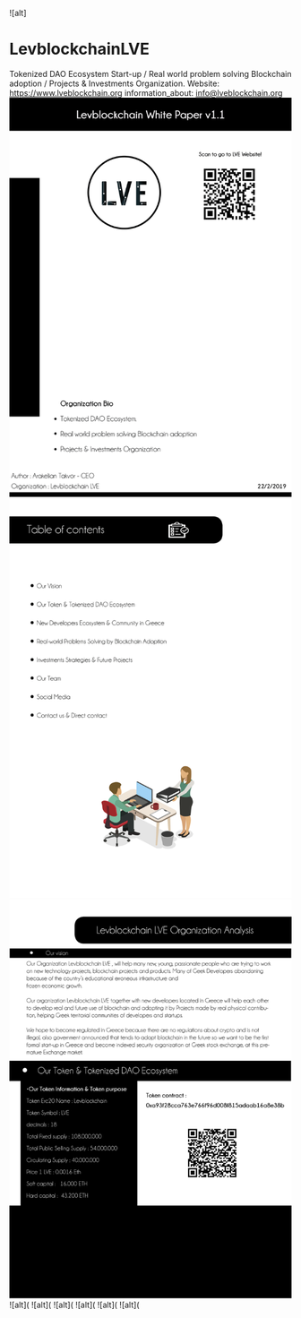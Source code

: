 ![alt]
# LevblockchainLVE
Tokenized DAO Ecosystem Start-up / Real world problem solving Blockchain adoption / Projects &amp; Investments Organization.
Website: https://www.lveblockchain.org
information_about: info@lveblockchain.org
![alt](https://github.com/LevblockchainLVE/LevblockchainLVE/blob/master/v%201.1%2010%20Mar%202019-01.png)
![alt](https://github.com/LevblockchainLVE/LevblockchainLVE/blob/master/v%201.1%2010%20Mar%202019-02.png)
![alt](https://github.com/LevblockchainLVE/LevblockchainLVE/blob/master/v%201.1%2010%20Mar%202019-03.png)
![alt](
![alt](
![alt](
![alt](
![alt](
![alt](
